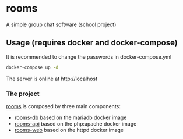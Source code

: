 # rooms

A simple group chat software (school project)

## Usage (requires docker and docker-compose)

It is recommended to change the passwords in docker-compose.yml

```sh
docker-compose up -d
```

The server is online at http://localhost

### The project

[rooms](https://github.com/mquarneti/rooms) is composed by three main components:
* [rooms-db](https://github.com/mquarneti/rooms-db) based on the mariadb docker image
* [rooms-api](https://github.com/mquarneti/rooms-api) based on the php:apache docker image
* [rooms-web](https://github.com/mquarneti/rooms-web) based on the httpd docker image
